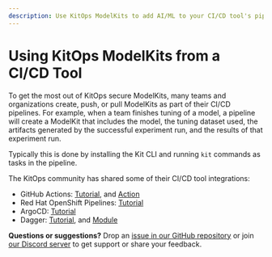 ```yaml
---
description: Use KitOps ModelKits to add AI/ML to your CI/CD tool's pipelines.
---
```

# Using KitOps ModelKits from a CI/CD Tool

To get the most out of KitOps secure ModelKits, many teams and organizations create, push, or pull ModelKits as part of their CI/CD pipelines. For example, when a team finishes tuning of a model, a pipeline will create a ModelKit that includes the model, the tuning dataset used, the artifacts generated by the successful experiment run, and the results of that experiment run. 

Typically this is done by installing the Kit CLI and running `kit` commands as tasks in the pipeline.

The KitOps community has shared some of their CI/CD tool integrations:
* GitHub Actions: [Tutorial](https://jozu.com/blog/automating-ml-pipeline-with-modelkits-github-actions/), and [Action](https://github.com/marketplace/actions/setup-kit-cli)
* Red Hat OpenShift Pipelines: [Tutorial](https://jozu.com/blog/how-to-turn-your-openshift-pipelines-into-an-mlops-pipeline)
* ArgoCD: [Tutorial](https://jozu.com/blog/deploying-ml-projects-with-argo-cd/)
* Dagger: [Tutorial](https://jozu.com/blog/building-an-mlops-pipeline-with-dagger-io-and-kitops/), and [Module](https://daggerverse.dev/mod/github.com/kitops-ml/daggerverse/kit@fc53d7802be6553298f4f54dd73cc1c1913d4ce6)

**Questions or suggestions?** Drop an [issue in our GitHub repository](https://github.com/kitops-ml/kitops/issues) or join [our Discord server](https://discord.gg/Tapeh8agYy) to get support or share your feedback.